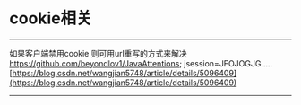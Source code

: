 # cookie相关

----------

如果客户端禁用cookie 则可用url重写的方式来解决  
https://github.com/beyondlov1/JavaAttentions; jsession=JFOJOGJG.....  
[https://blog.csdn.net/wangjian5748/article/details/5096409](https://blog.csdn.net/wangjian5748/article/details/5096409)

----------

